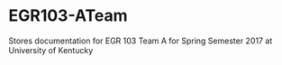 # EGR103-ATeam
Stores documentation for EGR 103 Team A for Spring Semester 2017 at University of Kentucky

